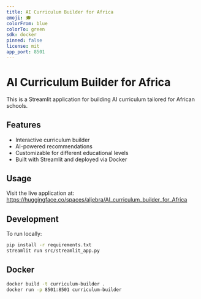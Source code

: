 ```yaml
---
title: AI Curriculum Builder for Africa
emoji: 🎓
colorFrom: blue
colorTo: green
sdk: docker
pinned: false
license: mit
app_port: 8501
---
```


# AI Curriculum Builder for Africa

This is a Streamlit application for building AI curriculum tailored for African schools.

## Features

- Interactive curriculum builder
- AI-powered recommendations
- Customizable for different educational levels
- Built with Streamlit and deployed via Docker

## Usage

Visit the live application at: https://huggingface.co/spaces/aljebra/AI_curriculum_builder_for_Africa

## Development

To run locally:

```bash
pip install -r requirements.txt
streamlit run src/streamlit_app.py
```

## Docker

```bash
docker build -t curriculum-builder .
docker run -p 8501:8501 curriculum-builder
```